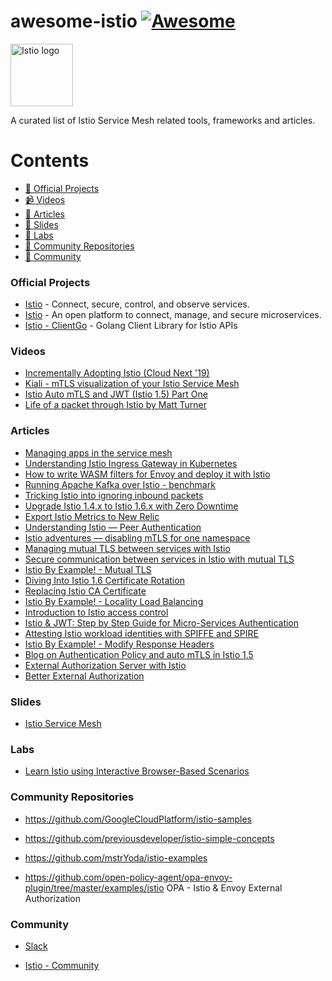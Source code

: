 # awesome-istio [![Awesome](https://awesome.re/badge.svg)](https://awesome.re)

<a href="https://istio.io/">
    <img src="https://github.com/istio/istio/raw/master/logo/istio-bluelogo-whitebackground-unframed.svg"
         alt="Istio logo" title="Istio" height="100" width="100" />
</a></br>

A curated list of Istio Service Mesh related tools, frameworks and articles.

# Contents

- [💼 Official Projects](#official-projects)
- [📹 Videos](#videos)
- [📰 Articles](#articles)
- [📑 Slides](#slides)
- [🧪 Labs](#labs)
- [🐾 Community Repositories](#community-repositories)
- [📡 Community](#community)

### Official Projects

- [Istio](https://istio.io/latest/) - Connect, secure, control, and observe services.
- [Istio](https://github.com/istio/istio/) - An open platform to connect, manage, and secure microservices.
- [Istio - ClientGo](https://github.com/istio/client-go) - Golang Client Library for Istio APIs

### Videos

- [Incrementally Adopting Istio (Cloud Next '19)](https://www.youtube.com/watch?v=0cgTHQFXYPQ)
- [Kiali - mTLS visualization of your Istio Service Mesh](https://www.youtube.com/watch?v=GnjwaTcNKK4)
- [Istio Auto mTLS and JWT (Istio 1.5) Part One](https://www.youtube.com/watch?v=7_O58efytvM)
- [Life of a packet through Istio by Matt Turner](https://www.youtube.com/watch?v=cB611FtjHcQ)


### Articles

- [Managing apps in the service mesh](https://cloud.ibm.com/docs/containers?topic=containers-istio-mesh)
- [Understanding Istio Ingress Gateway in Kubernetes](https://blog.jayway.com/2018/10/22/understanding-istio-ingress-gateway-in-kubernetes/)
- [How to write WASM filters for Envoy and deploy it with Istio](https://banzaicloud.com/blog/envoy-wasm-filter/)
- [Running Apache Kafka over Istio - benchmark](https://banzaicloud.com/blog/kafka-on-istio-performance/)
- [Tricking Istio into ignoring inbound packets](https://jpittis.ca/posts/tricking-istio-with-iptables.html)
- [Upgrade Istio 1.4.x to Istio 1.6.x with Zero Downtime](https://medium.com/@liptanbiswas/upgrade-istio-1-4-x-to-istio-1-6-x-with-zero-downtime-1b784b20beda)
- [Export Istio Metrics to New Relic](https://medium.com/@dinup24/export-istio-metrics-to-new-relic-7bb3d6820cc3)
- [Understanding Istio — Peer Authentication](https://medium.com/@m.allandhir/understanding-istio-authentication-policy-aa17e84112bf)
- [Istio adventures — disabling mTLS for one namespace](https://itnext.io/istio-adventures-disabling-mtls-for-one-namespace-62f37b99855c)
- [Managing mutual TLS between services with Istio](https://banzaicloud.com/blog/istio-mtls/)
- [Secure communication between services in Istio with mutual TLS](https://developer.ibm.com/technologies/containers/tutorials/istio-security-mtls/)
- [Istio By Example! - Mutual TLS](https://www.istiobyexample.dev/mtls)
- [Diving Into Istio 1.6 Certificate Rotation](https://blog.christianposta.com/diving-into-istio-1-6-certificate-rotation/)
- [Replacing Istio CA Certificate](https://zufardhiyaulhaq.com/Replacing-Istio-CA-certificate/)
- [Istio By Example! - Locality Load Balancing](https://www.istiobyexample.dev/locality-load-balancing)
- [Introduction to Istio access control](https://banzaicloud.com/blog/istio-authorization-policies/)
- [Istio & JWT: Step by Step Guide for Micro-Services Authentication](https://medium.com/intelligentmachines/istio-jwt-step-by-step-guide-for-micro-services-authentication-690b170348fc)
- [Attesting Istio workload identities with SPIFFE and SPIRE](https://developer.ibm.com/components/istio/articles/istio-identity-spiffe-spire/)
- [Istio By Example! - Modify Response Headers](https://www.istiobyexample.dev/response-headers)
- [Blog on Authentication Policy and auto mTLS in Istio 1.5](https://www.arctiq.ca/our-blog/2020/3/12/authentication-policy-and-auto-mtls-in-istio-1-5/)
- [External Authorization Server with Istio](https://medium.com/google-cloud/external-authorization-server-with-istio-1159b21682bb)
- [Better External Authorization](https://istio.io/latest/blog/2021/better-external-authz/)

### Slides

- [Istio Service Mesh](https://docs.google.com/presentation/d/1CAFLqL8yn-s0kaPW09tLU_A-0Vjfhk4hnP7tr9zq4dY/)

### Labs

- [Learn Istio using Interactive Browser-Based Scenarios](https://www.katacoda.com/courses/istio)

### Community Repositories

- https://github.com/GoogleCloudPlatform/istio-samples

- https://github.com/previousdeveloper/istio-simple-concepts

- https://github.com/mstrYoda/istio-examples

- https://github.com/open-policy-agent/opa-envoy-plugin/tree/master/examples/istio OPA - Istio & Envoy External Authorization

### Community

- [Slack](https://istio.slack.com)

- [Istio - Community](https://istio.io/latest/about/community/join/)
